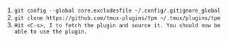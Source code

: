 1. `git config --global core.excludesfile ~/.config/.gitignore_global`
2. `git clone https://github.com/tmux-plugins/tpm ~/.tmux/plugins/tpm`
3. `Hit <C-s>, I to fetch the plugin and source it. You should now be able to use the plugin.`
